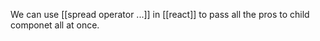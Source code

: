 
We can use [[spread operator ...]] in [[react]] to pass all the pros to child componet all at once.